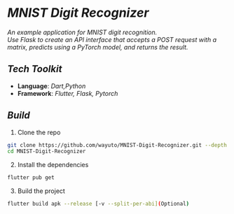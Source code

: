 # ***MNIST Digit Recognizer***
*An example application for MNIST digit recognition.*  
*Use Flask to create an API interface that accepts a POST request with a matrix, predicts using a PyTorch model, and returns the result.*

## ***Tech Toolkit***
- **Language**: *Dart,Python*
- **Framework**: *Flutter, Flask, Pytorch*

## ***Build***
1. Clone the repo
```bash
git clone https://github.com/wayuto/MNIST-Digit-Recognizer.git --depth 1
cd MNIST-Digit-Recognizer
```
2. Install the dependencies
```bash
flutter pub get
```
3. Build the project
```bash
flutter build apk --release [-v --split-per-abi](Optional)
```